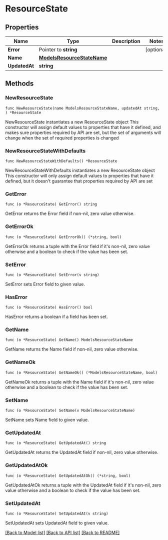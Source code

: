 # ResourceState

## Properties

Name | Type | Description | Notes
------------ | ------------- | ------------- | -------------
**Error** | Pointer to **string** |  | [optional] 
**Name** | [**ModelsResourceStateName**](ModelsResourceStateName.md) |  | 
**UpdatedAt** | **string** |  | 

## Methods

### NewResourceState

`func NewResourceState(name ModelsResourceStateName, updatedAt string, ) *ResourceState`

NewResourceState instantiates a new ResourceState object
This constructor will assign default values to properties that have it defined,
and makes sure properties required by API are set, but the set of arguments
will change when the set of required properties is changed

### NewResourceStateWithDefaults

`func NewResourceStateWithDefaults() *ResourceState`

NewResourceStateWithDefaults instantiates a new ResourceState object
This constructor will only assign default values to properties that have it defined,
but it doesn't guarantee that properties required by API are set

### GetError

`func (o *ResourceState) GetError() string`

GetError returns the Error field if non-nil, zero value otherwise.

### GetErrorOk

`func (o *ResourceState) GetErrorOk() (*string, bool)`

GetErrorOk returns a tuple with the Error field if it's non-nil, zero value otherwise
and a boolean to check if the value has been set.

### SetError

`func (o *ResourceState) SetError(v string)`

SetError sets Error field to given value.

### HasError

`func (o *ResourceState) HasError() bool`

HasError returns a boolean if a field has been set.

### GetName

`func (o *ResourceState) GetName() ModelsResourceStateName`

GetName returns the Name field if non-nil, zero value otherwise.

### GetNameOk

`func (o *ResourceState) GetNameOk() (*ModelsResourceStateName, bool)`

GetNameOk returns a tuple with the Name field if it's non-nil, zero value otherwise
and a boolean to check if the value has been set.

### SetName

`func (o *ResourceState) SetName(v ModelsResourceStateName)`

SetName sets Name field to given value.


### GetUpdatedAt

`func (o *ResourceState) GetUpdatedAt() string`

GetUpdatedAt returns the UpdatedAt field if non-nil, zero value otherwise.

### GetUpdatedAtOk

`func (o *ResourceState) GetUpdatedAtOk() (*string, bool)`

GetUpdatedAtOk returns a tuple with the UpdatedAt field if it's non-nil, zero value otherwise
and a boolean to check if the value has been set.

### SetUpdatedAt

`func (o *ResourceState) SetUpdatedAt(v string)`

SetUpdatedAt sets UpdatedAt field to given value.



[[Back to Model list]](../README.md#documentation-for-models) [[Back to API list]](../README.md#documentation-for-api-endpoints) [[Back to README]](../README.md)


